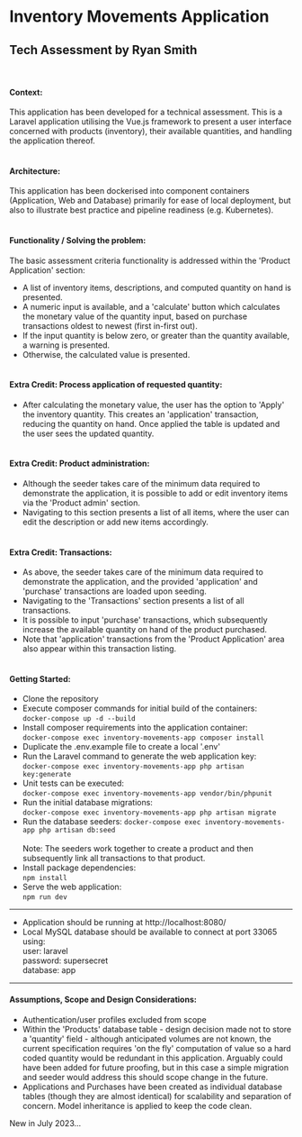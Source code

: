 # Inventory Movements Application
## Tech Assessment by Ryan Smith
<br>


#### Context:
This application has been developed for a technical assessment. This is a Laravel application utilising the Vue.js framework to present a user interface concerned with products (inventory), their available quantities, and handling the application thereof.
<br><br>
#### Architecture:
This application has been dockerised into component containers (Application, Web and Database) primarily for ease of local deployment, but also to illustrate best practice and pipeline readiness (e.g. Kubernetes).
<br><br>

#### Functionality / Solving the problem:
The basic assessment criteria functionality is addressed within the 'Product Application' section:
* A list of inventory items, descriptions, and computed quantity on hand is presented.
* A numeric input is available, and a 'calculate' button which calculates the monetary value of the quantity input, based on purchase transactions oldest to newest (first in-first out).
* If the input quantity is below zero, or greater than the quantity available, a warning is presented.
* Otherwise, the calculated value is presented.
<br><br>
  
#### Extra Credit: Process application of requested quantity:
* After calculating the monetary value, the user has the option to 'Apply' the inventory quantity. This creates an 'application' transaction, reducing the quantity on hand. Once applied the table is updated and the user sees the updated quantity.
<br><br>

#### Extra Credit: Product administration:
* Although the seeder takes care of the minimum data required to demonstrate the application, it is possible to add or edit inventory items via the 'Product admin' section.
* Navigating to this section presents a list of all items, where the user can edit the description or add new items accordingly.
<br><br>

#### Extra Credit: Transactions:
* As above, the seeder takes care of the minimum data required to demonstrate the application, and the provided 'application' and 'purchase' transactions are loaded upon seeding.
* Navigating to the 'Transactions' section presents a list of all transactions.
* It is possible to input 'purchase' transactions, which subsequently increase the available quantity on hand of the product purchased.
* Note that 'application' transactions from the 'Product Application' area also appear within this transaction listing.
<br><br>

#### Getting Started:

* Clone the repository
* Execute composer commands for initial build of the containers:<br>
    `docker-compose up -d --build`
* Install composer requirements into the application container:<br>
    `docker-compose exec inventory-movements-app composer install`
* Duplicate the .env.example file to create a local '.env'
* Run the Laravel command to generate the web application key:<br>
    `docker-compose exec inventory-movements-app php artisan key:generate`
* Unit tests can be executed:<br>
  `docker-compose exec inventory-movements-app vendor/bin/phpunit`
* Run the initial database migrations:<br>
    `docker-compose exec inventory-movements-app php artisan migrate`<br>
* Run the database seeders:
    `docker-compose exec inventory-movements-app php artisan db:seed`<br><br>
  Note: The seeders work together to create a product and then subsequently link all transactions to that product.
* Install package dependencies:<br>
  `npm install`
* Serve the web application:<br>
    `npm run dev`
  
---
* Application should be running at http://localhost:8080/
* Local MySQL database should be available to connect at port 33065 using:<br> user: laravel<br> password: supersecret<br> database: app 
---
#### Assumptions, Scope and Design Considerations:
* Authentication/user profiles excluded from scope
* Within the 'Products' database table - design decision made not to store a 'quantity' field - although anticipated volumes are not known, the current specification requires 'on the fly' computation of value so a hard coded quantity would be redundant in this application. Arguably could have been added for future proofing, but in this case a simple migration and seeder would address this should scope change in the future.
* Applications and Purchases have been created as individual database tables (though they are almost identical) for scalability and separation of concern. Model inheritance is applied to keep the code clean.

New in July 2023...